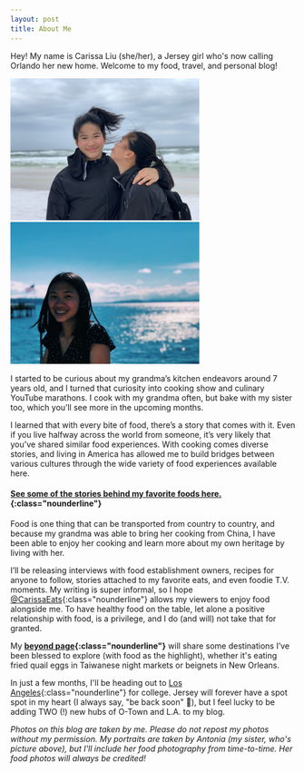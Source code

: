 ```yaml
---
layout: post
title: About Me
---
```

Hey! My name is Carissa Liu (she/her), a Jersey girl who's now calling Orlando her new home. Welcome to my food, travel, and personal blog!

<div class="flex-container">
  <div class="flex-item">
      <img src="/assets/images/famphotos/miramar.JPG" height="250px" class="image">
  </div>
  <div class="flex-item">
      <img src="/assets/images/famphotos/waterfront.JPG" height="250px" class="image">
  </div>
</div>

I started to be curious about my grandma’s kitchen endeavors around 7 years old, and I turned that curiosity into cooking show and culinary YouTube marathons. I cook with my grandma often, but bake with my sister too, which you’ll see more in the upcoming months. 

I learned that with every bite of food, there’s a story that comes with it. Even if you live halfway across the world from someone, it’s very likely that you've shared similar food experiences. With cooking comes diverse stories, and living in America has allowed me to build bridges between various cultures through the wide variety of food experiences available here.

#### [See some of the stories behind my favorite foods here.](/stories/favoritefoods){:class="nounderline"}

Food is one thing that can be transported from country to country, and because my grandma was able to bring her cooking from China, I have been able to enjoy her cooking and learn more about my own heritage by living with her.

I’ll be releasing interviews with food establishment owners, recipes for anyone to follow, stories attached to my favorite eats, and even foodie T.V. moments. My writing is super informal, so I hope [@CarissaEats]({{site.url}}){:class="nounderline"} allows my viewers to enjoy food alongside me. To have healthy food on the table, let alone a positive relationship with food, is a privilege, and I do (and will) not take that for granted.

My **[beyond page](/beyond){:class="nounderline"}** will share some destinations I’ve been blessed to explore (with food as the highlight), whether it's eating fried quail eggs in Taiwanese night markets or beignets in New Orleans.

In just a few months, I'll be heading out to [Los Angeles](/losangeleseats){:class="nounderline"} for college. Jersey will forever have a spot spot in my heart (I always say, "be back soon" 💛), but I feel lucky to be adding TWO (!) new hubs of O-Town and L.A. to my blog. 

*Photos on this blog are taken by me. Please do not repost my photos without my permission. My portraits are taken by Antonia (my sister, who's picture above), but I'll include her food photography from time-to-time. Her food photos will always be credited!*